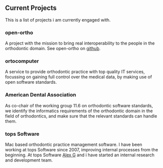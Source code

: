 ## Current Projects

This is a list of projects i am currently engaged with.

### open-ortho

A project with the mission to bring real interoperability to the people in the
orthodontic domain. See open-ortho on [github](https://www.open-ortho.org).

### ortocomputer

A service to provide orthodontic practice with top quality IT services,
focussing on gaining full control over the medical data, by making use of open
software standards.

### American Dental Association

As co-chair of the working group 11.6 on orthodontic software standards, we
identify the informatics requirements of the orthodontic domain in the field of
orthodontics, and make sure that the relevant standards can handle them.

### tops Software

Mac based orthodontic practice management software. I have been working at tops
Software since 2007, improving internal processes from the beginning. At tops
Software [Alex G](https://www.alexgoryuk.com) and i have started an internal
research and development team.
